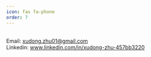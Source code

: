 ```yaml
---
icon: fas fa-phone
order: 7
---
```


<br>Email: xudong.zhu01@gmail.com
<br>Linkedin: www.linkedin.com/in/xudong-zhu-457bb3220